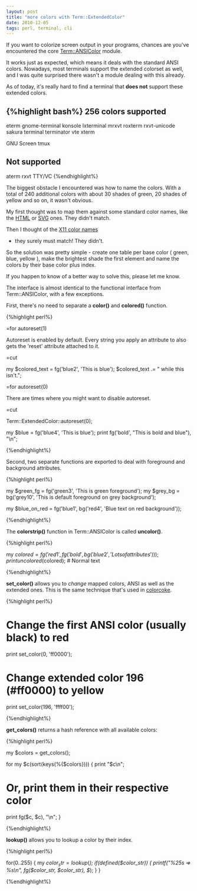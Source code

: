 ```yaml
---
layout: post
title: "more colors with Term::ExtendedColor"
date: 2010-12-05
tags: perl, terminal, cli
---
```


If you want to colorize screen output in your programs, chances are
you've encountered the core <a href="http://search.cpan.org/~rra/ANSIColor-
3.00/">Term::ANSIColor</a> module.

It works just as expected, which means it deals with the standard ANSI
colors. Nowadays, most terminals support the extended colorset as
well, and I was quite surprised there wasn't a module dealing with
this already.

As of today, it's really hard to find a terminal that <b>does not</b>
support these extended colors.

{%highlight bash%}
256 colors supported
----------------------
eterm
gnome-terminal
konsole
lxterminal
mrxvt
roxterm
rxvt-unicode
sakura
terminal
terminator
vte
xterm

GNU Screen
tmux

Not supported
---------------------
aterm
rxvt
TTY/VC
{%endhighlight%}

The biggest obstacle I encountered was how to name the colors. With a
total of 240 additional colors with about 30 shades of green, 20 shades
of yellow and so on, it wasn't obvious.

My first thought was to map them against some standard color names, like
the <a href="http://en.wikipedia.org/wiki/Web_colors">HTML</a> or <a
href="http://www.december.com/html/spec/colorsvg.html">SVG</a> ones.
They didn't match.

Then I thought of the [X11 color names](http://en.wikipedia.org/wiki/X11_color_names)
- they surely must match! They didn't.

So the solution was pretty simple - create one table per base color (
green, blue, yellow ), make the brightest shade the first element and
name the colors by their base color plus index.

If you happen to know of a better way to solve this, please let me know.

The interface is almost identical to the functional interface from
Term::ANSIColor, with a few exceptions.

First, there's no need to separate a **color()** and **colored()** function.

{%highlight perl%}

=for autoreset(1)

Autoreset is enabled by default.
Every string you apply an attribute to also gets the 'reset' attribute attached to it.

=cut

my $colored_text = fg('blue2', 'This is blue');
$colored_text .= " while this isn't.";

=for autoreset(0)

There are times where you might want to disable autoreset.

=cut

Term::ExtendedColor::autoreset(0);

my $blue = fg('blue4', 'This is blue');
print fg('bold', "This is bold and blue"), "\n";

{%endhighlight%}

Second, two separate functions are exported to deal with foreground and
background attributes.

{%highlight perl%}

my $green_fg = fg('green3', 'This is green foreground');
my $grey_bg  = bg('grey10', 'This is default foreground on grey background');

my $blue_on_red = fg('blue1', bg('red4', 'Blue text on red background'));

{%endhighlight%}

The **colorstrip()** function in Term::ANSIColor is called **uncolor()**.

{%highlight perl%}

my $colored = fg('red1', fg('bold', bg('blue2', 'Lots of attributes')));
print uncolored($colored); # Normal text

{%endhighlight%}

**set_color()** allows you to *change* mapped colors, ANSI as well as the extended ones.
This is the same technique that's used in <a href="https://github.com/trapd00r/colorcoke">colorcoke</a>.

{%highlight perl%}

# Change the first ANSI color (usually black) to red
print set_color(0, 'ff0000');
# Change extended color 196 (#ff0000) to yellow
print set_color(196, 'ffff00');

{%endhighlight%}

**get_colors()** returns a hash reference with all available colors:

{%highlight perl%}

my $colors = get_colors();

for my $c(sort(keys(%{$colors}))) {
  print "$c\n";

  # Or, print them in their respective color
  print fg($c, $c), "\n";
}

{%endhighlight%}

<b>lookup()</b> allows you to lookup a color by their index.

{%highlight perl%}

for(0..255) {
  my $color_str = lookup($_);
  if(defined($color_str)) {
    printf("%25s => %s\n", fg($color_str, $color_str), $_);
  }
}

{%endhighlight%}
